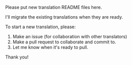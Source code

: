 Please put new translation README files here.

I'll migrate the existing translations when they are ready.

To start a new translation, please:

1. Make an issue (for collaboration with other translators)
2. Make a pull request to collaborate and commit to.
3. Let me know when it's ready to pull.

Thank you!
